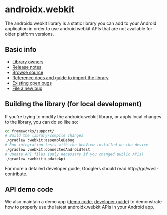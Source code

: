 # androidx.webkit

The androidx.webkit library is a static library you can add to your Android
application in order to use android.webkit APIs that are not available for older
platform versions.

## Basic info

* [Library owners](OWNERS)
* [Release notes](https://developer.android.com/jetpack/androidx/releases/webkit)
* [Browse source](https://android.googlesource.com/platform/frameworks/support/+/androidx-master-dev/webkit/)
* [Reference docs and guide to import the library](https://developer.android.com/reference/androidx/webkit/package-summary)
* [Existing open bugs](https://issuetracker.google.com/issues?q=componentid:460423%20status:open)
* [File a new bug](https://issuetracker.google.com/issues/new?component=460423)

## Building the library (for local development)

If you're trying to modify the androidx.webkit library, or apply local changes
to the library, you can do so like so:

```sh
cd frameworks/support/
# Build the library/compile changes
./gradlew :webkit:assembleDebug
# Run integration tests with the WebView installed on the device
./gradlew :webkit:connectedAndroidTest
# Update API files (only necessary if you changed public APIs)
./gradlew :webkit:updateApi
```

For more a detailed developer guide, Googlers should read
http://go/wvsl-contribute.

## API demo code

We also maintain a demo app ([demo
code](/webkit/integration-tests/testapp/src/main/java/com/example/androidx/webkit),
[developer guide](/webkit/integration-tests/testapp/README.md)) to demonstrate
how to properly use the latest androidx.webkit APIs in your Android app.
